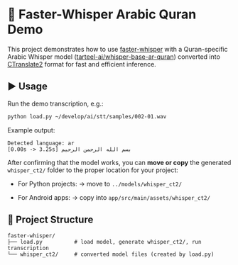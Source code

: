 # 📖 Faster-Whisper Arabic Quran Demo

This project demonstrates how to use [faster-whisper](https://github.com/guillaumekln/faster-whisper) with a Quran-specific Arabic Whisper model ([tarteel-ai/whisper-base-ar-quran](https://huggingface.co/tarteel-ai/whisper-base-ar-quran)) converted into [CTranslate2](https://github.com/OpenNMT/CTranslate2) format for fast and efficient inference.

## ▶️ Usage

Run the demo transcription, e.g.:

```bash
python load.py ~/develop/ai/stt/samples/002-01.wav
````

Example output:

```
Detected language: ar
[0.00s -> 3.25s] بسم الله الرحمن الرحيم
```

After confirming that the model works, you can **move or copy** the generated `whisper_ct2/` folder to the proper location for your project:

* For Python projects:
  → move to `../models/whisper_ct2/`

* For Android apps:
  → copy into `app/src/main/assets/whisper_ct2/`

## 📂 Project Structure

```
faster-whisper/
├── load.py          # load model, generate whisper_ct2/, run transcription
└── whisper_ct2/     # converted model files (created by load.py)
```

